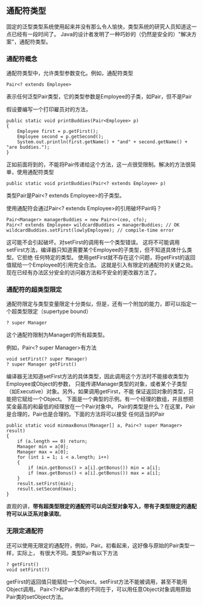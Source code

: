 

## 通配符类型

固定的泛型类型系统使用起来并没有那么令人愉快，类型系统的研究人员知道这一点已经有一段时间了。
Java的设计者发明了一种巧妙的（仍然是安全的）"解决方案"，通配符类型。

### 通配符概念

通配符类型中，允许类型参数变化。例如，通配符类型
```
Pair<? extends Employee>
```
表示任何泛型Pair类型，它的类型参数是Employee的子类，如Pair<Manager>，但不是Pair<String>

假设要编写一个打印雇员对的方法，
```
public static void printBuddies(Pair<Employee> p)
{
    Employee first = p.getFirst();
    Employee second = p.getSecond();
    System.out.println(first.getName() + "and" + second.getName() + "are buddies.");
}
```
正如前面将到的，不能将Pair<Manager>传递给这个方法，这一点很受限制。解决的方法很简单，使用通配符类型
```
public static void printBuddies(Pair<? extends Employee> p)
```
类型Pair<Manager>是Pair<? extends Employee>的子类型。

使用通配符会通过Pair<? extends Employee>的引用破坏Pair<Manager>吗？
```
Pair<Manager> managerBuddies = new Pair<>(ceo, cfo);
Pair<? extends Employee> wildcardBuddies = managerBuddies; // OK
wildcardBuddies.setFirst(lowlyEmployee); // compile-time error
```
这可能不会引起破坏。对setFirst的调用有一个类型错误。
这将不可能调用setFirst方法，编译器只知道需要某个Employee的子类型，但不知道具体什么类型。它拒绝
任何特定的类型。
使用getFirst就不存在这个问题，将getFirst的返回值赋给一个Employee的引用完全合法。
这就是引入有限定的通配符的关键之处。现在已经有办法区分安全的访问器方法和不安全的更改器方法了。

### 通配符的超类型限定

通配符限定与类型变量限定十分类似，但是，还有一个附加的能力，即可以指定一个超类型限定（supertype bound）
```
? super Manager
```
这个通配符限制为Manager的所有超类型。

例如，Pair<? super Manager>有方法
```
void setFirst(? super Manager)
? super Manager getFirst()
```
编译器无法知道setFirst方法的具体类型，因此调用这个方法时不能接收类型为Employee或Object的参数，
只能传递Manager类型的对象，或者某个子类型（如Executive）对象。另外，如果调用getFirst，不能
保证返回对象的类型，只能把它赋给一个Object。
下面是一个典型的示例。有一个经理的数组，并且想把奖金最高的和最低的经理放在一个Pair对象中。
Pair的类型是什么？在这里，Pair<Employee>是合理的，Pair<Object>也是合理的。下面的方法将可以接受
任何适当的Pair
```
public static void minmaxBonus(Manager[] a, Pair<? super Manager> result)
{
    if (a.length == 0) return;
    Manager min = a[0];
    Manager max = a[0];
    for (int i = 1; i < a.length; i++)
    {
        if (min.getBonus() > a[i].getBonus()) min = a[i];
        if (max.getBonus() < a[i].getBonus()) max = a[i];
    }
    result.setFirst(min);
    result.setSecond(max);
}
```
直观的讲，**带有超类型限定的通配符可以向泛型对象写入，带有子类型限定的通配符可以从泛系对象读取**。

### 无限定通配符

还可以使用无限定的通配符，例如，Pair<?>。初看起来，这好像与原始的Pair类型一样，实际上，
有很大不同。类型Pair<?>有以下方法
```
? getFirst()
void setFirst(?)
```
getFirst的返回值只能赋给一个Object。setFirst方法不能被调用，甚至不能用Object调用。
Pair<?>和Pair本质的不同在于，可以用任意Object对象调用原始Pair类的setObject方法。



























